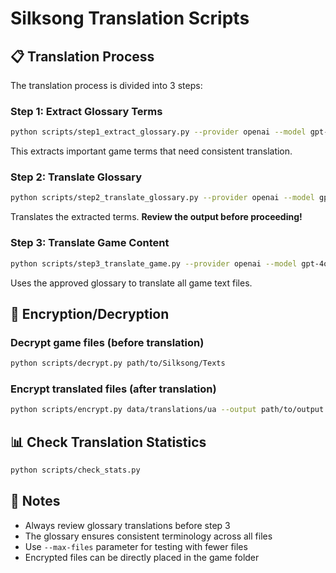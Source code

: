 # Silksong Translation Scripts

## 📋 Translation Process

The translation process is divided into 3 steps:

### Step 1: Extract Glossary Terms
```bash
python scripts/step1_extract_glossary.py --provider openai --model gpt-4o
```
This extracts important game terms that need consistent translation.

### Step 2: Translate Glossary
```bash
python scripts/step2_translate_glossary.py --provider openai --model gpt-4o
```
Translates the extracted terms. **Review the output before proceeding!**

### Step 3: Translate Game Content
```bash
python scripts/step3_translate_game.py --provider openai --model gpt-4o --batch-size 10
```
Uses the approved glossary to translate all game text files.

## 🔐 Encryption/Decryption

### Decrypt game files (before translation)
```bash
python scripts/decrypt.py path/to/Silksong/Texts
```

### Encrypt translated files (after translation)
```bash
python scripts/encrypt.py data/translations/ua --output path/to/output
```

## 📊 Check Translation Statistics
```bash
python scripts/check_stats.py
```

## 📝 Notes

- Always review glossary translations before step 3
- The glossary ensures consistent terminology across all files
- Use `--max-files` parameter for testing with fewer files
- Encrypted files can be directly placed in the game folder